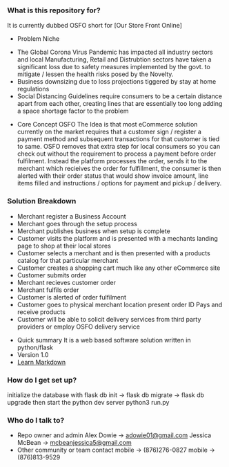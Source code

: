 ### What is this repository for? ###
It is currently dubbed OSFO short for [Our Store Front Online]

* Problem Niche
- The Global Corona Virus Pandemic has impacted all industry sectors and local Manufacturing, Retail and Distrubtion sectors
have taken a significant loss due to safety measures implemented by the govt. to mitigate / lessen the health risks posed by the Novelty.
- Business downsizing due to loss projections tiggered by stay at home regulations
- Social Distancing Guidelines require consumers to be a certain distance apart from each other, creating lines that are essentially too long adding a space shortage factor to the problem

* Core Concept OSFO
The Idea is that most eCommerce solution currently on the market requires that a customer sign / register a payment method 
and subsequent transactions for that customer is tied to same. OSFO removes that extra step for local consumers so you can check out 
without the requirement to process a payment before order fulfilment. Instead the platform processes the order, sends it to the merchant which recieives the order for fulfillment, the consumer is then alerted with their order status that would show invoice amount, line items filled and instructions / options for payment and pickup / delivery.

### Solution Breakdown ###
- Merchant register a Business Account
- Merchant goes through the setup process 
- Merchant publishes business when setup is complete
- Customer visits the platform and is presented with a mechants landing page to shop at their local stores 
- Customer selects a merchant and is then presented with a products catalog for that particular merchant
- Customer creates a shopping cart much like any other eCommerce site
- Customer submits order
- Merchant recieves customer order 
- Merchant fulfils order
- Customer is alerted of order fulfilment
- Customer goes to physical merchant location present order ID Pays and receive products
- Customer will be able to solicit delivery services from third party providers or employ OSFO delivery service 


* Quick summary
It is a web based software solution written in python/flask
* Version
1.0
* [Learn Markdown](https://bitbucket.org/tutorials/markdowndemo)

### How do I get set up? ###
initialize the database with flask db init -> flask db migrate -> flask db upgrade
then start the python dev server python3 run.py

### Who do I talk to? ###
* Repo owner and admin
Alex Dowie -> adowie01@gmail.com 
Jessica McBean -> mcbeanjessica5@gmail.com
* Other community or team contact
mobile -> (876)276-0827
mobile -> (876)813-9529